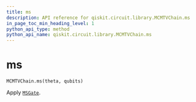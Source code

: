 ```yaml
---
title: ms
description: API reference for qiskit.circuit.library.MCMTVChain.ms
in_page_toc_min_heading_level: 1
python_api_type: method
python_api_name: qiskit.circuit.library.MCMTVChain.ms
---
```


# ms

<span id="qiskit.circuit.library.MCMTVChain.ms" />

`MCMTVChain.ms(theta, qubits)`

Apply [`MSGate`](qiskit.circuit.library.MSGate "qiskit.circuit.library.MSGate").

